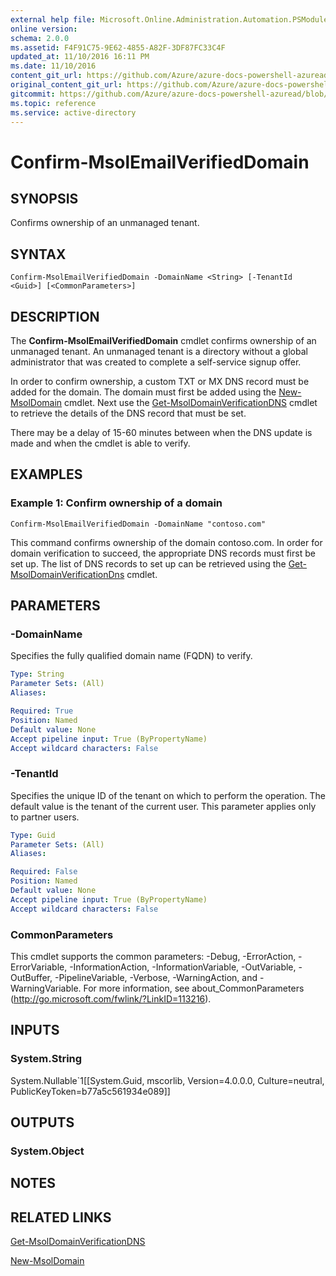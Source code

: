 ```yaml
---
external help file: Microsoft.Online.Administration.Automation.PSModule.dll-Help.xml
online version:
schema: 2.0.0
ms.assetid: F4F91C75-9E62-4855-A82F-3DF87FC33C4F
updated_at: 11/10/2016 16:11 PM
ms.date: 11/10/2016
content_git_url: https://github.com/Azure/azure-docs-powershell-azuread/blob/master/Azure%20AD%20Cmdlets/MSOnline/v1/Confirm-MsolEmailVerifiedDomain.md
original_content_git_url: https://github.com/Azure/azure-docs-powershell-azuread/blob/master/Azure%20AD%20Cmdlets/MSOnline/v1/Confirm-MsolEmailVerifiedDomain.md
gitcommit: https://github.com/Azure/azure-docs-powershell-azuread/blob/fa0df7d7c5fc79297507723a62f5fc4575dafc5e
ms.topic: reference
ms.service: active-directory
---
```


# Confirm-MsolEmailVerifiedDomain

## SYNOPSIS
Confirms ownership of an unmanaged tenant.

## SYNTAX

```
Confirm-MsolEmailVerifiedDomain -DomainName <String> [-TenantId <Guid>] [<CommonParameters>]
```

## DESCRIPTION
The **Confirm-MsolEmailVerifiedDomain** cmdlet confirms ownership of an unmanaged tenant.
An unmanaged tenant is a directory without a global administrator that was created to complete a self-service signup offer.

In order to confirm ownership, a custom TXT or MX DNS record must be added for the domain.
The domain must first be added using the [New-MsolDomain](./New-MsolDomain.md) cmdlet.
Next use the [Get-MsolDomainVerificationDNS](./Get-MsolDomainVerificationDNS.md) cmdlet to retrieve the details of the DNS record that must be set.

There may be a delay of 15-60 minutes between when the DNS update is made and when the cmdlet is able to verify.

## EXAMPLES

### Example 1: Confirm ownership of a domain
```
Confirm-MsolEmailVerifiedDomain -DomainName "contoso.com"
```

This command confirms ownership of the domain contoso.com.
In order for domain verification to succeed, the appropriate DNS records must first be set up.
The list of DNS records to set up can be retrieved using the [Get-MsolDomainVerificationDns](./Get-MsolDomainVerificationDns.md) cmdlet.


## PARAMETERS

### -DomainName
Specifies the fully qualified domain name (FQDN) to verify.

```yaml
Type: String
Parameter Sets: (All)
Aliases:

Required: True
Position: Named
Default value: None
Accept pipeline input: True (ByPropertyName)
Accept wildcard characters: False
```

### -TenantId
Specifies the unique ID of the tenant on which to perform the operation.
The default value is the tenant of the current user.
This parameter applies only to partner users.

```yaml
Type: Guid
Parameter Sets: (All)
Aliases:

Required: False
Position: Named
Default value: None
Accept pipeline input: True (ByPropertyName)
Accept wildcard characters: False
```

### CommonParameters
This cmdlet supports the common parameters: -Debug, -ErrorAction, -ErrorVariable, -InformationAction, -InformationVariable, -OutVariable, -OutBuffer, -PipelineVariable, -Verbose, -WarningAction, and -WarningVariable. For more information, see about_CommonParameters (http://go.microsoft.com/fwlink/?LinkID=113216).

## INPUTS

### System.String
System.Nullable`1[[System.Guid, mscorlib, Version=4.0.0.0, Culture=neutral, PublicKeyToken=b77a5c561934e089]]

## OUTPUTS

### System.Object

## NOTES

## RELATED LINKS
[Get-MsolDomainVerificationDNS](./Get-MsolDomainVerificationDNS.md)

[New-MsolDomain](./New-MsolDomain.md)
